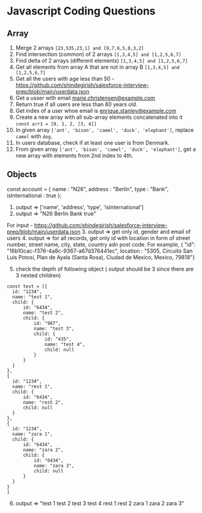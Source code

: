 # Javascript Coding Questions

## Array 
1. Merge 2 arrays `[23,535,23,1] and [9,7,6,5,8,3,2]`
2. Find intersection (common) of 2 arrays `[1,3,4,5] and [1,2,5,6,7]`
3. Find delta of 2 arrays (different elements) `[1,3,4,5] and [1,2,5,6,7]`
4. Get all elements from array A that are not in array B `[1,3,4,5] and [1,2,5,6,7]`
5. Get all the users with age less than 50 - https://github.com/shindegirish/salesforce-interview-prep/blob/main/userdata.json
6. Get a usser with email marie.christensen@example.com
7. Return true if all users are less than 80 years old.
8. Get index of a user whoe email is enrique.stanley@example.com
9. Create a new array with all sub-array elements concatenated into it `const arr1 = [0, 1, 2, [3, 4]]`
10. In given array `['ant', 'bison', 'camel', 'duck', 'elephant']`, replace `camel` with `dog`.
11. In users database, check if at least one user is from Denmark.
12. From given array `['ant', 'bison', 'camel', 'duck', 'elephant']`, get a new array with elements from 2nd index to 4th.

## Objects
const account = { name : "N26", address : "Berlin", type : "Bank", isInternational : true };
1. output => ['name', 'address', 'type', 'isInternational']
2. output => "N26 Berlin Bank true"

For input - https://github.com/shindegirish/salesforce-interview-prep/blob/main/userdata.json
3. output => get only id, gender and email of users
4. output => for all records, get only id with location in form of street number, street name, city, state, country adn post code. For example, {  "id": "16b10cac-f376-4a8c-9367-a67d376441ec", location : "5305, Circuito San Luis Potosí, Plan de Ayala (Santa Rosa), Ciudad de Mexico, Mexico, 79818"}

5. check the depth of following object ( output should be 3 since there are 3 nested children)
```
const test = [{
  id: "1234",
  name: "test 1",
  child: {
      id: "6434",
      name: "test 2",
      child: {
          id: "987",
          name: "test 3",
          child: {
              id: "435",
              name: "test 4",
              child: null
          }
      }
  }
},
{
  id: "1234",
  name: "rest 1",
  child: {
      id: "6434",
      name: "rest 2",
      child: null
  }
},
{
  id: "1234",
  name: "zara 1",
  child: {
      id: "6434",
      name: "zara 2",
      child: {
          id: "6434",
          name: "zara 3",
          child: null
      }
  }
}
]
```
6. output => "test 1 test 2 test 3 test 4 rest 1 rest 2 zara 1 zara 2 zara 3"
